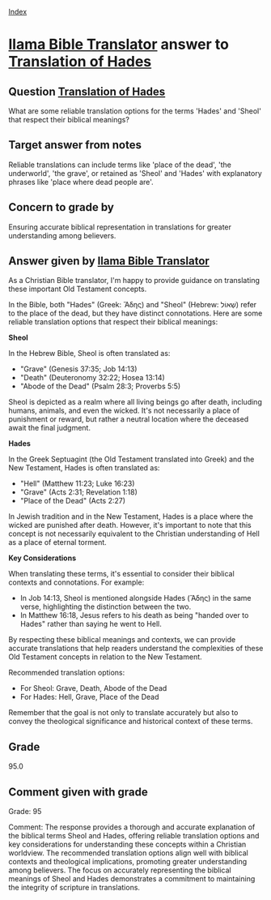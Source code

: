 
[Index](../../index.md)
# [llama Bible Translator](../../answering_models/llama_Bible_Translator.md) answer to [Translation of Hades](../../questions/Translation_of_Hades.md)

## Question [Translation of Hades](../../questions/Translation_of_Hades.md)
What are some reliable translation options for the terms 'Hades' and 'Sheol' that respect their biblical meanings?

## Target answer from notes
Reliable translations can include terms like 'place of the dead', 'the underworld', 'the grave', or retained as 'Sheol' and 'Hades' with explanatory phrases like 'place where dead people are'.

## Concern to grade by
Ensuring accurate biblical representation in translations for greater understanding among believers.

## Answer given by [llama Bible Translator](../../answering_models/llama_Bible_Translator.md)
As a Christian Bible translator, I'm happy to provide guidance on translating these important Old Testament concepts.

In the Bible, both "Hades" (Greek: Ἅδης) and "Sheol" (Hebrew: שְׁאוֹל) refer to the place of the dead, but they have distinct connotations. Here are some reliable translation options that respect their biblical meanings:

**Sheol**

In the Hebrew Bible, Sheol is often translated as:

* "Grave" (Genesis 37:35; Job 14:13)
* "Death" (Deuteronomy 32:22; Hosea 13:14)
* "Abode of the Dead" (Psalm 28:3; Proverbs 5:5)

Sheol is depicted as a realm where all living beings go after death, including humans, animals, and even the wicked. It's not necessarily a place of punishment or reward, but rather a neutral location where the deceased await the final judgment.

**Hades**

In the Greek Septuagint (the Old Testament translated into Greek) and the New Testament, Hades is often translated as:

* "Hell" (Matthew 11:23; Luke 16:23)
* "Grave" (Acts 2:31; Revelation 1:18)
* "Place of the Dead" (Acts 2:27)

In Jewish tradition and in the New Testament, Hades is a place where the wicked are punished after death. However, it's important to note that this concept is not necessarily equivalent to the Christian understanding of Hell as a place of eternal torment.

**Key Considerations**

When translating these terms, it's essential to consider their biblical contexts and connotations. For example:

* In Job 14:13, Sheol is mentioned alongside Hades (Ἅδης) in the same verse, highlighting the distinction between the two.
* In Matthew 16:18, Jesus refers to his death as being "handed over to Hades" rather than saying he went to Hell.

By respecting these biblical meanings and contexts, we can provide accurate translations that help readers understand the complexities of these Old Testament concepts in relation to the New Testament.

Recommended translation options:

* For Sheol: Grave, Death, Abode of the Dead
* For Hades: Hell, Grave, Place of the Dead

Remember that the goal is not only to translate accurately but also to convey the theological significance and historical context of these terms.

## Grade
95.0

## Comment given with grade
Grade: 95

Comment: The response provides a thorough and accurate explanation of the biblical terms Sheol and Hades, offering reliable translation options and key considerations for understanding these concepts within a Christian worldview. The recommended translation options align well with biblical contexts and theological implications, promoting greater understanding among believers. The focus on accurately representing the biblical meanings of Sheol and Hades demonstrates a commitment to maintaining the integrity of scripture in translations.
